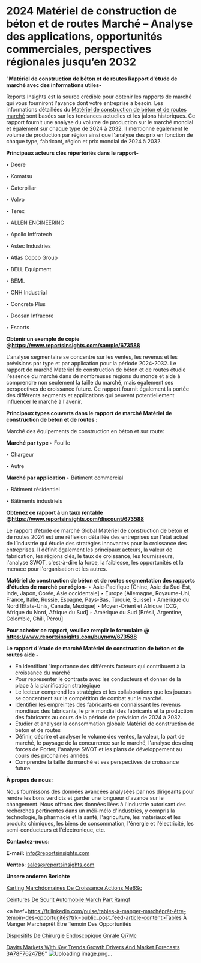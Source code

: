 # 2024 Matériel de construction de béton et de routes Marché – Analyse des applications, opportunités commerciales, perspectives régionales jusqu’en 2032

"<strong>Matériel de construction de béton et de routes Rapport d'étude de marché avec des informations utiles-</strong>

Reports Insights est la source crédible pour obtenir les rapports de marché qui vous fourniront l'avance dont votre entreprise a besoin. Les informations détaillées du <a href=https://www.reportsinsights.com/sample/673588>Matériel de construction de béton et de routes marché</a> sont basées sur les tendances actuelles et les jalons historiques. Ce rapport fournit une analyse du volume de production sur le marché mondial et également sur chaque type de 2024 à 2032. Il mentionne également le volume de production par région ainsi que l'analyse des prix en fonction de chaque type, fabricant, région et prix mondial de 2024 à 2032.

<b>Principaux acteurs clés répertoriés dans le rapport-</b>

‣ Deere

‣ Komatsu

‣ Caterpillar

‣ Volvo

‣ Terex

‣ ALLEN ENGINEERING

‣ Apollo Inffratech

‣ Astec Industries

‣ Atlas Copco Group

‣ BELL Equipment

‣ BEML

‣ CNH Industrial

‣ Concrete Plus

‣ Doosan Infracore

‣ Escorts

<strong><b>Obtenir un exemple de copie @</b></strong><a href=https://www.reportsinsights.com/sample/673588><strong><b>https://www.reportsinsights.com/sample/673588</b></strong></a>

L'analyse segmentaire se concentre sur les ventes, les revenus et les prévisions par type et par application pour la période 2024-2032. Le rapport de marché Matériel de construction de béton et de routes étudie l'essence du marché dans de nombreuses régions du monde et aide à comprendre non seulement la taille du marché, mais également ses perspectives de croissance future. Ce rapport fournit également la portée des différents segments et applications qui peuvent potentiellement influencer le marché à l'avenir.

<strong>Principaux types couverts dans le rapport de marché Matériel de construction de béton et de routes :</strong>

Marché des équipements de construction en béton et sur route:

<strong>Marché par type </strong>
‣ Fouille

‣  Chargeur

‣  Autre

<strong>Marché par application </strong>
‣ Bâtiment commercial

‣  Bâtiment résidentiel

‣  Bâtiments industriels

<strong><b>Obtenez ce rapport à un taux rentable @</b></strong><a href=https://www.reportsinsights.com/discount/673588><strong><b>https://www.reportsinsights.com/discount/673588</b></strong></a>

Le rapport d’étude de marché Global Matériel de construction de béton et de routes 2024 est une réflexion détaillée des entreprises sur l’état actuel de l’industrie qui étudie des stratégies innovantes pour la croissance des entreprises. Il définit également les principaux acteurs, la valeur de fabrication, les régions clés, le taux de croissance, les fournisseurs, l'analyse SWOT, c'est-à-dire la force, la faiblesse, les opportunités et la menace pour l'organisation et les autres.

<strong>Matériel de construction de béton et de routes segmentation des rapports d'études de marché par région-</strong>
‣ Asie-Pacifique [Chine, Asie du Sud-Est, Inde, Japon, Corée, Asie occidentale]
‣ Europe [Allemagne, Royaume-Uni, France, Italie, Russie, Espagne, Pays-Bas, Turquie, Suisse]
‣ Amérique du Nord [États-Unis, Canada, Mexique]
‣ Moyen-Orient et Afrique [CCG, Afrique du Nord, Afrique du Sud]
‣ Amérique du Sud [Brésil, Argentine, Colombie, Chili, Pérou]

<strong>Pour acheter ce rapport, veuillez remplir le formulaire @   <a href=https://www.reportsinsights.com/buynow/673588>https://www.reportsinsights.com/buynow/673588</a></strong>

<strong>Le rapport d'étude de marché Matériel de construction de béton et de routes aide -</strong>
<ul>
  <li>En identifiant 'importance des différents facteurs qui contribuent à la croissance du marché</li>
  <li>Pour représenter le contraste avec les conducteurs et donner de la place à la planification stratégique</li>
  <li>Le lecteur comprend les stratégies et les collaborations que les joueurs se concentrent sur la compétition de combat sur le marché.</li>
  <li>Identifier les empreintes des fabricants en connaissant les revenus mondiaux des fabricants, le prix mondial des fabricants et la production des fabricants au cours de la période de prévision de 2024 à 2032.</li>
  <li>Étudier et analyser la consommation globale Matériel de construction de béton et de routes</li>
  <li>Définir, décrire et analyser le volume des ventes, la valeur, la part de marché, le paysage de la concurrence sur le marché, l'analyse des cinq forces de Porter, l'analyse SWOT et les plans de développement au cours des prochaines années.</li>
  <li>Comprendre la taille du marché et ses perspectives de croissance future.</li>
</ul>
<strong>À propos de nous:</strong>

Nous fournissons des données avancées analysées par nos dirigeants pour rendre les bons verdicts et garder une longueur d'avance sur le changement. Nous offrons des données liées à l'industrie autorisant des recherches pertinentes dans un méli-mélo d'industries, y compris la technologie, la pharmacie et la santé, l'agriculture, les matériaux et les produits chimiques, les biens de consommation, l'énergie et l'électricité, les semi-conducteurs et l'électronique, etc.

<strong>Contactez-nous:</strong>

<strong>E-mail:</strong> <a href=mailto:info@reportsinsights.com>info@reportsinsights.com</a>

<strong>Ventes</strong>: <a href=mailto:sales@reportsinsights.com>sales@reportsinsights.com</a>

<strong>Unsere anderen Berichte</strong>

<a href=https://www.linkedin.com/pulse/karting-march%C3%A9domaines-de-croissance-actions-me6sc/>Karting Marchdomaines De Croissance Actions Me6Sc</a>

<a href=https://www.linkedin.com/pulse/ceintures-de-s%C3%A9curit%C3%A9-automobile-march%C3%A9-part-ramqf/>Ceintures De Scurit Automobile March Part Ramqf</a>

<a href=https://fr.linkedin.com/pulse/tables-à-manger-marchéprêt-être-témoin-des-opportunités?trk=public_post_feed-article-content>Tables À Manger Marchéprêt Être Témoin Des Opportunités</a>

<a href=https://www.linkedin.com/pulse/dispositifs-de-chirurgie-endoscopique-g%C3%A9n%C3%A9rale-qj7mc/>Dispositifs De Chirurgie Endoscopique Gnrale Qj7Mc</a>

<a href=https://medium.com/@ruchikakadam73/davits-markets-with-key-trends-growth-drivers-and-market-forecasts-3a78f76247b6>Davits Markets With Key Trends Growth Drivers And Market Forecasts 3A78F76247B6</a>"
![Uploading image.png…]()
